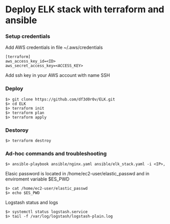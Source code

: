 # Deploy ELK stack with terraform and ansible

### Setup credentials
Add AWS credentials in file ~/.aws/credentials

    [terraform]
    aws_access_key_id=<ID>
    aws_secret_access_key=<ACCESS_KEY>

Add ssh key in your AWS account with name SSH

### Deploy

    $> git clone https://github.com/df3d0r0v/ELK.git
    $> cd ELK
    $> terraform init
    $> terraform plan
    $> terraform apply

### Destoroy 

    $> terraform destroy

### Ad-hoc commands and troubleshooting 

    $> ansible-playbook ansible/nginx.yaml ansible/elk_stack.yaml -i <IP>,

Elasic password is located in /home/ec2-user/elastic_passwd and in enviroment variable $ES_PWD

    $> cat /home/ec2-user/elastic_passwd
    $> echo $ES_PWD
    
Logstash status and logs

    $> systemctl status logstash.service
    $> tail -f /var/log/logstash/logstash-plain.log
